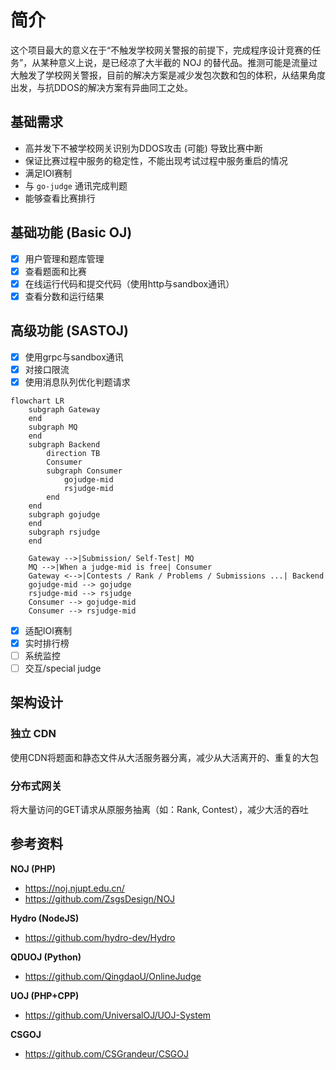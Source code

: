 # 简介

这个项目最大的意义在于“不触发学校网关警报的前提下，完成程序设计竞赛的任务”，从某种意义上说，是已经凉了大半截的 NOJ 的替代品。推测可能是流量过大触发了学校网关警报，目前的解决方案是减少发包次数和包的体积，从结果角度出发，与抗DDOS的解决方案有异曲同工之处。

## 基础需求

- 高并发下不被学校网关识别为DDOS攻击 (可能) 导致比赛中断
- 保证比赛过程中服务的稳定性，不能出现考试过程中服务重启的情况
- 满足IOI赛制
- 与 `go-judge` 通讯完成判题
- 能够查看比赛排行

## 基础功能 (Basic OJ)

- [x] 用户管理和题库管理
- [x] 查看题面和比赛
- [x] 在线运行代码和提交代码（使用http与sandbox通讯）
- [x] 查看分数和运行结果

## 高级功能 (SASTOJ)

- [x] 使用grpc与sandbox通讯
- [x] 对接口限流
- [x] 使用消息队列优化判题请求

```mermaid
flowchart LR
    subgraph Gateway
    end
    subgraph MQ
    end
    subgraph Backend
        direction TB
        Consumer
        subgraph Consumer
            gojudge-mid
            rsjudge-mid
        end
    end
    subgraph gojudge
    end
    subgraph rsjudge
    end

    Gateway -->|Submission/ Self-Test| MQ
    MQ -->|When a judge-mid is free| Consumer
    Gateway <-->|Contests / Rank / Problems / Submissions ...| Backend
    gojudge-mid --> gojudge
    rsjudge-mid --> rsjudge
    Consumer --> gojudge-mid
    Consumer --> rsjudge-mid
```

- [x] 适配IOI赛制
- [x] 实时排行榜
- [ ] 系统监控
- [ ] 交互/special judge

## 架构设计

### 独立 CDN

使用CDN将题面和静态文件从大活服务器分离，减少从大活离开的、重复的大包

### 分布式网关

将大量访问的GET请求从原服务抽离（如：Rank, Contest），减少大活的吞吐

## 参考资料

**NOJ (PHP)**

- <https://noj.njupt.edu.cn/>
- <https://github.com/ZsgsDesign/NOJ>

**Hydro (NodeJS)**

- <https://github.com/hydro-dev/Hydro>

**QDUOJ (Python)**

- <https://github.com/QingdaoU/OnlineJudge>

**UOJ (PHP+CPP)**

- <https://github.com/UniversalOJ/UOJ-System>

**CSGOJ**

- <https://github.com/CSGrandeur/CSGOJ>

